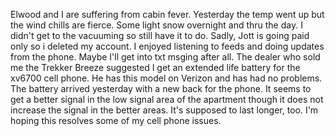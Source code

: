 <html><body><p>Elwood and I are suffering from cabin fever. Yesterday the temp went up but the wind chills are fierce. Some light snow overnight and thru the day. I didn't get to the vacuuming so still have it to do. Sadly, Jott is going paid only so i deleted my account. I enjoyed listening to feeds and doing updates from the phone. Maybe I'll get into txt msging after all. The dealer who sold me the Trekker Breeze suggested I get an extended life battery for the xv6700 cell phone. He has this model on Verizon and has had no problems. The battery arrived yesterday with a new back for the phone. It seems to get a better signal in the low signal area of the apartment though it does not increase the signal in the better areas. It's supposed to last longer, too. I'm hoping this resolves some of my cell phone issues.</p></body></html>